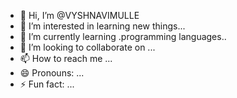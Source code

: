 - 👋 Hi, I’m @VYSHNAVIMULLE
- 👀 I’m interested in learning new things...
- 🌱 I’m currently learning .programming languages..
- 💞️ I’m looking to collaborate on ...
- 📫 How to reach me ...
- 😄 Pronouns: ...
- ⚡ Fun fact: ...

<!---
VYSHNAVIMULLE/VYSHNAVIMULLE is a ✨ special ✨ repository because its `README.md` (this file) appears on your GitHub profile.
You can click the Preview link to take a look at your changes.
--->
